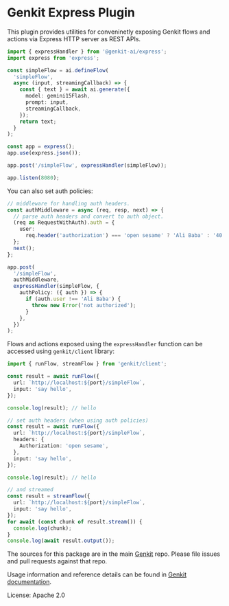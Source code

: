 # Genkit Express Plugin

This plugin provides utilities for conveninetly exposing Genkit flows and actions via Express HTTP server as REST APIs.

```ts
import { expressHandler } from '@genkit-ai/express';
import express from 'express';

const simpleFlow = ai.defineFlow(
  'simpleFlow',
  async (input, streamingCallback) => {
    const { text } = await ai.generate({
      model: gemini15Flash,
      prompt: input,
      streamingCallback,
    });
    return text;
  }
);

const app = express();
app.use(express.json());

app.post('/simpleFlow', expressHandler(simpleFlow));

app.listen(8080);
```

You can also set auth policies:

```ts
// middleware for handling auth headers.
const authMiddleware = async (req, resp, next) => {
  // parse auth headers and convert to auth object.
  (req as RequestWithAuth).auth = {
    user:
      req.header('authorization') === 'open sesame' ? 'Ali Baba' : '40 thieves',
  };
  next();
};

app.post(
  '/simpleFlow',
  authMiddleware,
  expressHandler(simpleFlow, {
    authPolicy: ({ auth }) => {
      if (auth.user !== 'Ali Baba') {
        throw new Error('not authorized');
      }
    },
  })
);
```

Flows and actions exposed using the `expressHandler` function can be accessed using `genkit/client` library:

```ts
import { runFlow, streamFlow } from 'genkit/client';

const result = await runFlow({
  url: `http://localhost:${port}/simpleFlow`,
  input: 'say hello',
});

console.log(result); // hello

// set auth headers (when using auth policies)
const result = await runFlow({
  url: `http://localhost:${port}/simpleFlow`,
  headers: {
    Authorization: 'open sesame',
  },
  input: 'say hello',
});

console.log(result); // hello

// and streamed
const result = streamFlow({
  url: `http://localhost:${port}/simpleFlow`,
  input: 'say hello',
});
for await (const chunk of result.stream()) {
  console.log(chunk);
}
console.log(await result.output());
```

The sources for this package are in the main [Genkit](https://github.com/firebase/genkit) repo. Please file issues and pull requests against that repo.

Usage information and reference details can be found in [Genkit documentation](https://firebase.google.com/docs/genkit).

License: Apache 2.0
